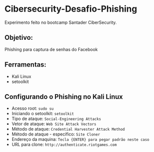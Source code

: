 # Cibersecurity-Desafio-Phishing
Experimento feito no bootcamp Santader CiberSecurity.

## Objetivo:
Phishing para captura de senhas do Facebook

## Ferramentas:
- Kali Linux
- setoolkit

## Configurando o Phishing no Kali Linux
- Acesso root: ``` sudo su ```
- Iniciando o setoolkit: ``` setoolkit ```
- Tipo de ataque: ``` Social-Engineering Attacks ```
- Vetor de ataque: ``` Web Site Attack Vectors ```
- Método de ataque: ```Credential Harvester Attack Method ```
- Método de ataque - especifico: ``` Site Cloner ```
- Endereço da maquina: ``` Tecla {ENTER} para pegar padrão neste caso ```
- URL para clone: ``` http://authenticate.riotgames.com ```
